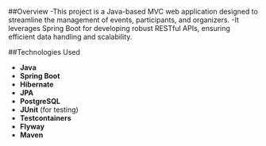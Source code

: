 ##Overview
-This project is a Java-based MVC web application designed to streamline the management of events, participants, and organizers.
-It leverages Spring Boot for developing robust RESTful APIs, ensuring efficient data handling and scalability.

##Technologies Used
- **Java**
- **Spring Boot**
- **Hibernate**
- **JPA**
- **PostgreSQL**
- **JUnit** (for testing)
- **Testcontainers**
- **Flyway**
- **Maven**

